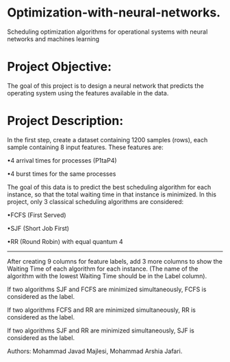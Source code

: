 # Optimization-with-neural-networks.
Scheduling optimization algorithms for operational systems with neural networks and machines learning

# Project Objective: 
The goal of this project is to design a neural network that predicts the operating system using the features available in the data.

# Project Description:
In the first step, create a dataset containing 1200 samples (rows), each sample containing 8 input features. These features
are:

•4 arrival times for processes (P1taP4)

•4 burst times for the same processes

The goal of this data is to predict the best scheduling algorithm for each instance,
so that the total waiting time in that instance is minimized.
In this project, only 3 classical scheduling algorithms are considered:

•FCFS (First Served)

•SJF (Short Job First)

•RR (Round Robin) with equal quantum 4

------------------------------------------------------------------------------------------
After creating 9 columns for feature labels, add 3 more columns to show the Waiting Time of each algorithm for each instance. (The name of the algorithm with the lowest Waiting Time should be in the Label column).

If two algorithms SJF and FCFS are minimized simultaneously, FCFS is considered as the label.

If two algorithms FCFS and RR are minimized simultaneously, RR is considered as the label.

If two algorithms SJF and RR are minimized simultaneously, SJF is considered as the label.


Authors: Mohammad Javad Majlesi, Mohammad Arshia Jafari.
